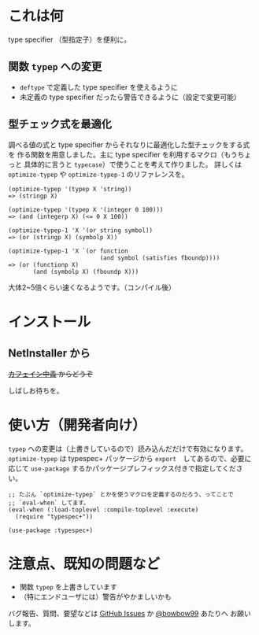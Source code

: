 これは何
========
type specifier （型指定子）を便利に。

関数 `typep` への変更
---------------------
- `deftype` で定義した type specifier を使えるように
- 未定義の type specifier だったら警告できるように（設定で変更可能）

型チェック式を最適化
--------------------
調べる値の式と type specifier からそれなりに最適化した型チェックをする式を
作る関数を用意しました。主に type specifier を利用するマクロ（もうちょっと
具体的に言うと `typecase`）で使うことを考えて作りました。
詳しくは `optimize-typep` や `optimize-typep-1` のリファレンスを。

    (optimize-typep '(typep X 'string))
    => (stringp X)
    
    (optimize-typep '(typep X '(integer 0 100)))
    => (and (integerp X) (<= 0 X 100))
    
    (optimize-typep-1 'X '(or string symbol))
    => (or (stringp X) (symbolp X))
    
    (optimize-typep-1 'X `(or function
                              (and symbol (satisfies fboundp))))
    => (or (functionp X)
           (and (symbolp X) (fboundp X)))

大体2~5倍くらい速くなるようです。（コンパイル後）

インストール
============

NetInstaller から
-----------------
<del>[カフェイン中毒][1] からどうぞ</del>

  [1]: http://bowbow99.sakura.ne.jp/xyzzy/packages.l

しばしお待ちを。

使い方（開発者向け）
===================
`typep` への変更は（上書きしているので）読み込んだだけで有効になります。
`optimize-typep` は typespec+ パッケージから `export`　してあるので、必要に応じて
`use-package` するかパッケージプレフィックス付きで指定してください。

    ;; たぶん `optimize-typep` とかを使うマクロを定義するのだろう、ってことで
    ;; `eval-when` してます。
    (eval-when (:load-toplevel :compile-toplevel :execute)
      (require "typespec+"))
    
    (use-package :typespec+)

注意点、既知の問題など
======================
- 関数 `typep` を上書きしています
- （特にエンドユーザには）警告がやかましいかも

バグ報告、質問、要望などは [GitHub Issues][GH-Issues] か [@bowbow99][twitter] あたりへ
お願いします。

  [GH-Issues]: http://github.com/bowbow99/xyzzy.typespec-plus/issues
  [twitter]: http://twitter.com/bowbow99/

